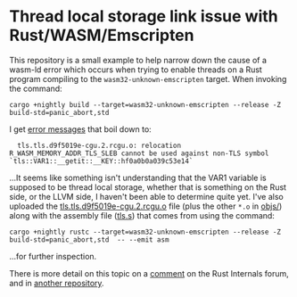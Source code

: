 # Thread local storage link issue with Rust/WASM/Emscripten

This repository is a small example to help narrow down the cause of a wasm-ld
error which occurs when trying to enable threads on a Rust program compiling to
the `wasm32-unknown-emscripten` target.  When invoking the command:

    cargo +nightly build --target=wasm32-unknown-emscripten --release -Z build-std=panic_abort,std

I get [error messages](https://github.com/gregbuchholz/thread_local_storage/blob/main/link_errors.txt) that boil down to:

      tls.tls.d9f5019e-cgu.2.rcgu.o: relocation R_WASM_MEMORY_ADDR_TLS_SLEB cannot be used against non-TLS symbol `tls::VAR1::__getit::__KEY::hf0a0b0a039c53e14`

...It seems like something isn't understanding that the VAR1 variable is
supposed to be thread local storage, whether that is something on the Rust
side, or the LLVM side, I haven't been able to determine quite yet.  I've also
uploaded the
[tls.tls.d9f5019e-cgu.2.rcgu.o](https://github.com/gregbuchholz/thread_local_storage/blob/main/objs/tls.tls.d9f5019e-cgu.2.rcgu.o)
file (plus the other `*.o` in
[objs/](https://github.com/gregbuchholz/thread_local_storage/tree/main/objs))
along with the assembly file ([tls.s](https://github.com/gregbuchholz/thread_local_storage/blob/main/objs/tls.s)) that comes from using the command:

    cargo +nightly rustc --target=wasm32-unknown-emscripten --release -Z build-std=panic_abort,std  -- --emit asm

...for further inspection. 

There is more detail on this topic on a
[comment](https://internals.rust-lang.org/t/enabling-threads-on-wasm32-unknown-enscripten/15755)
on the Rust Internals forum, and in [another
repository](https://github.com/gregbuchholz/threads). 
